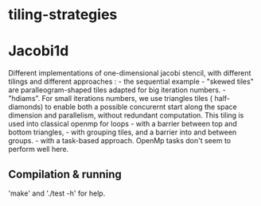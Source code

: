 # tiling-strategies

# Jacobi1d

Different implementations of one-dimensional jacobi stencil, with different tilings and different approaches :
        - the sequential example
        - "skewed tiles" are paralleogram-shaped tiles adapted for big iteration numbers.
        - "hdiams". For small iterations numbers, we use triangles tiles ( half-diamonds) to enable both a possible concurernt start along the space dimension and parallelism, without redundant computation.
        This tiling is used into classical openmp for loops
                - with a barrier between top and bottom triangles,
                - with grouping tiles, and a barrier into and between groups.
                - with a task-based approach. OpenMp tasks don't seem to perform well here.

## Compilation & running

'make' and './test -h' for help.
